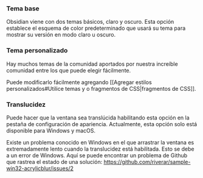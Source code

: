 ### Tema base

Obsidian viene con dos temas básicos, claro y oscuro. Esta opción establece el esquema de color predeterminado que usará su tema para mostrar su versión en modo claro u oscuro.

### Tema personalizado

Hay muchos temas de la comunidad aportados por nuestra increíble comunidad entre los que puede elegir fácilmente.

Puede modificarlo fácilmente agregando [[Agregar estilos personalizados#Utilice temas y o fragmentos de CSS|fragmentos de CSS]].

### Translucidez

Puede hacer que la ventana sea translúcida habilitando esta opción en la pestaña de configuración de apariencia. Actualmente, esta opción solo está disponible para Windows y macOS.

Existe un problema conocido en Windows en el que arrastrar la ventana es extremadamente lento cuando la translucidez está habilitada. Esto se debe a un error de Windows. Aquí se puede encontrar un problema de Github que rastrea el estado de una solución: https://github.com/riverar/sample-win32-acrylicblur/issues/2